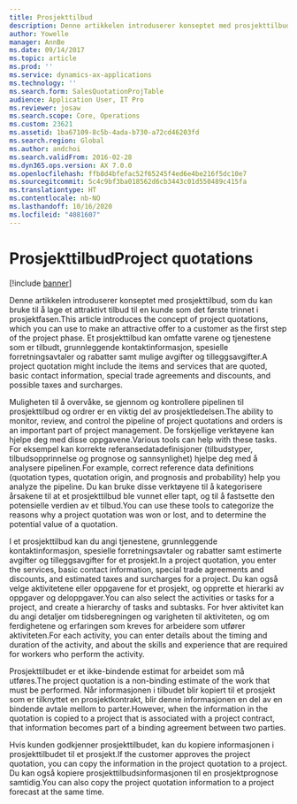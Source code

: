```yaml
---
title: Prosjekttilbud
description: Denne artikkelen introduserer konseptet med prosjekttilbud, som du kan bruke til å lage et attraktivt tilbud til en kunde som det første trinnet i prosjektfasen. Et prosjekttilbud kan omfatte varene og tjenestene som er tilbudt, grunnleggende kontaktinformasjon, spesielle forretningsavtaler og rabatter samt mulige avgifter og tilleggsavgifter.
author: Yowelle
manager: AnnBe
ms.date: 09/14/2017
ms.topic: article
ms.prod: ''
ms.service: dynamics-ax-applications
ms.technology: ''
ms.search.form: SalesQuotationProjTable
audience: Application User, IT Pro
ms.reviewer: josaw
ms.search.scope: Core, Operations
ms.custom: 23621
ms.assetid: 1ba67109-8c5b-4ada-b730-a72cd46203fd
ms.search.region: Global
ms.author: andchoi
ms.search.validFrom: 2016-02-28
ms.dyn365.ops.version: AX 7.0.0
ms.openlocfilehash: ffb8d4bfefac52f65245f4ed6e4be216f5dc10e7
ms.sourcegitcommit: 5c4c9bf3ba018562d6cb3443c01d550489c415fa
ms.translationtype: HT
ms.contentlocale: nb-NO
ms.lasthandoff: 10/16/2020
ms.locfileid: "4081607"
---
```

# <a name="project-quotations"></a><span data-ttu-id="fd9c6-104">Prosjekttilbud</span><span class="sxs-lookup"><span data-stu-id="fd9c6-104">Project quotations</span></span>

[!include [banner](../includes/banner.md)]

<span data-ttu-id="fd9c6-105">Denne artikkelen introduserer konseptet med prosjekttilbud, som du kan bruke til å lage et attraktivt tilbud til en kunde som det første trinnet i prosjektfasen.</span><span class="sxs-lookup"><span data-stu-id="fd9c6-105">This article introduces the concept of project quotations, which you can use to make an attractive offer to a customer as the first step of the project phase.</span></span> <span data-ttu-id="fd9c6-106">Et prosjekttilbud kan omfatte varene og tjenestene som er tilbudt, grunnleggende kontaktinformasjon, spesielle forretningsavtaler og rabatter samt mulige avgifter og tilleggsavgifter.</span><span class="sxs-lookup"><span data-stu-id="fd9c6-106">A project quotation might include the items and services that are quoted, basic contact information, special trade agreements and discounts, and possible taxes and surcharges.</span></span> 

<span data-ttu-id="fd9c6-107">Muligheten til å overvåke, se gjennom og kontrollere pipelinen til prosjekttilbud og ordrer er en viktig del av prosjektledelsen.</span><span class="sxs-lookup"><span data-stu-id="fd9c6-107">The ability to monitor, review, and control the pipeline of project quotations and orders is an important part of project management.</span></span> <span data-ttu-id="fd9c6-108">De forskjellige verktøyene kan hjelpe deg med disse oppgavene.</span><span class="sxs-lookup"><span data-stu-id="fd9c6-108">Various tools can help with these tasks.</span></span> <span data-ttu-id="fd9c6-109">For eksempel kan korrekte referansedatadefinisjoner (tilbudstyper, tilbudsopprinnelse og prognose og sannsynlighet) hjelpe deg med å analysere pipelinen.</span><span class="sxs-lookup"><span data-stu-id="fd9c6-109">For example, correct reference data definitions (quotation types, quotation origin, and prognosis and probability) help you analyze the pipeline.</span></span> <span data-ttu-id="fd9c6-110">Du kan bruke disse verktøyene til å kategorisere årsakene til at et prosjekttilbud ble vunnet eller tapt, og til å fastsette den potensielle verdien av et tilbud.</span><span class="sxs-lookup"><span data-stu-id="fd9c6-110">You can use these tools to categorize the reasons why a project quotation was won or lost, and to determine the potential value of a quotation.</span></span> 

<span data-ttu-id="fd9c6-111">I et prosjekttilbud kan du angi tjenestene, grunnleggende kontaktinformasjon, spesielle forretningsavtaler og rabatter samt estimerte avgifter og tilleggsavgifter for et prosjekt.</span><span class="sxs-lookup"><span data-stu-id="fd9c6-111">In a project quotation, you enter the services, basic contact information, special trade agreements and discounts, and estimated taxes and surcharges for a project.</span></span> <span data-ttu-id="fd9c6-112">Du kan også velge aktivitetene eller oppgavene for et prosjekt, og opprette et hierarki av oppgaver og deloppgaver.</span><span class="sxs-lookup"><span data-stu-id="fd9c6-112">You can also select the activities or tasks for a project, and create a hierarchy of tasks and subtasks.</span></span> <span data-ttu-id="fd9c6-113">For hver aktivitet kan du angi detaljer om tidsberegningen og varigheten til aktiviteten, og om ferdighetene og erfaringen som kreves for arbeidere som utfører aktiviteten.</span><span class="sxs-lookup"><span data-stu-id="fd9c6-113">For each activity, you can enter details about the timing and duration of the activity, and about the skills and experience that are required for workers who perform the activity.</span></span> 

<span data-ttu-id="fd9c6-114">Prosjekttilbudet er et ikke-bindende estimat for arbeidet som må utføres.</span><span class="sxs-lookup"><span data-stu-id="fd9c6-114">The project quotation is a non-binding estimate of the work that must be performed.</span></span> <span data-ttu-id="fd9c6-115">Når informasjonen i tilbudet blir kopiert til et prosjekt som er tilknyttet en prosjektkontrakt, blir denne informasjonen en del av en bindende avtale mellom to parter.</span><span class="sxs-lookup"><span data-stu-id="fd9c6-115">However, when the information in the quotation is copied to a project that is associated with a project contract, that information becomes part of a binding agreement between two parties.</span></span> 

<span data-ttu-id="fd9c6-116">Hvis kunden godkjenner prosjekttilbudet, kan du kopiere informasjonen i prosjekttilbudet til et prosjekt.</span><span class="sxs-lookup"><span data-stu-id="fd9c6-116">If the customer approves the project quotation, you can copy the information in the project quotation to a project.</span></span> <span data-ttu-id="fd9c6-117">Du kan også kopiere prosjekttilbudsinformasjonen til en prosjektprognose samtidig.</span><span class="sxs-lookup"><span data-stu-id="fd9c6-117">You can also copy the project quotation information to a project forecast at the same time.</span></span>



